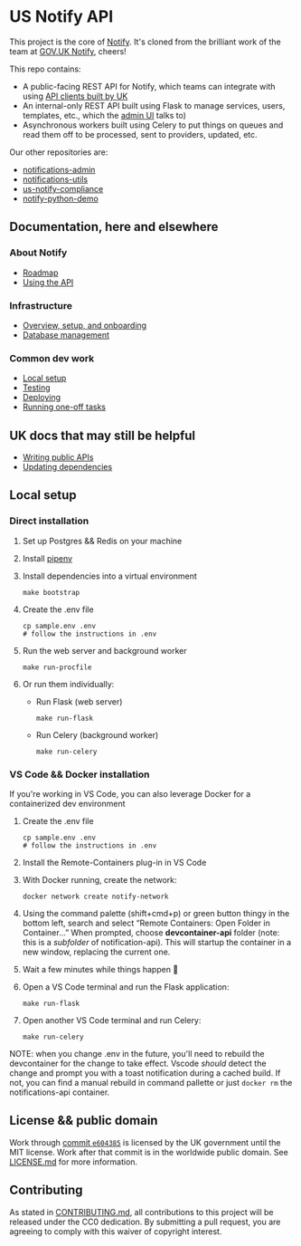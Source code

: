 # US Notify API

This project is the core of [Notify](https://notifications-admin.app.cloud.gov/). It's cloned from the brilliant work of the team at [GOV.UK Notify](https://github.com/alphagov/notifications-api), cheers!

This repo contains:

- A public-facing REST API for Notify, which teams can integrate with using [API clients built by UK](https://www.notifications.service.gov.uk/documentation)
- An internal-only REST API built using Flask to manage services, users, templates, etc., which the [admin UI](http://github.com/18F/notifications-admin) talks to)
- Asynchronous workers built using Celery to put things on queues and read them off to be processed, sent to providers, updated, etc.

Our other repositories are:

- [notifications-admin](https://github.com/GSA/notifications-admin)
- [notifications-utils](https://github.com/GSA/notifications-utils)
- [us-notify-compliance](https://github.com/GSA/us-notify-compliance/)
- [notify-python-demo](https://github.com/GSA/notify-python-demo)

## Documentation, here and elsewhere

### About Notify

- [Roadmap](https://notifications-admin.app.cloud.gov/features/roadmap)
- [Using the API](./docs/api-usage.md)

### Infrastructure

- [Overview, setup, and onboarding](./docs/infra-overview.md)
- [Database management](./docs/database-management.md)

### Common dev work

- [Local setup](#local-setup)
- [Testing](./docs/testing.md)
- [Deploying](./docs/deploying.md)
- [Running one-off tasks](./docs/one-off-tasks.md)

## UK docs that may still be helpful

- [Writing public APIs](docs/writing-public-apis.md)
- [Updating dependencies](https://github.com/alphagov/notifications-manuals/wiki/Dependencies)

## Local setup

### Direct installation

1. Set up Postgres && Redis on your machine

1. Install [pipenv](https://pipenv.pypa.io/en/latest/)

1. Install dependencies into a virtual environment

    `make bootstrap`

1. Create the .env file

    ```
    cp sample.env .env
    # follow the instructions in .env
    ```

1. Run the web server and background worker

    `make run-procfile`

1. Or run them individually:

    * Run Flask (web server)

        `make run-flask`

    * Run Celery (background worker)

        `make run-celery`


### VS Code && Docker installation

If you're working in VS Code, you can also leverage Docker for a containerized dev environment

1. Create the .env file

    ```
    cp sample.env .env
    # follow the instructions in .env
    ```

1. Install the Remote-Containers plug-in in VS Code

1. With Docker running, create the network:

    `docker network create notify-network`

1. Using the command palette (shift+cmd+p) or green button thingy in the bottom left, search and select “Remote Containers: Open Folder in Container...” When prompted, choose **devcontainer-api** folder (note: this is a *subfolder* of notification-api). This will startup the container in a new window, replacing the current one.

1. Wait a few minutes while things happen 🍵

1. Open a VS Code terminal and run the Flask application:

    `make run-flask`

1. Open another VS Code terminal and run Celery:

    `make run-celery`

NOTE: when you change .env in the future, you'll need to rebuild the devcontainer for the change to take effect. Vscode _should_ detect the change and prompt you with a toast notification during a cached build. If not, you can find a manual rebuild in command pallette or just `docker rm` the notifications-api container.

## License && public domain

Work through [commit `e604385`](https://github.com/GSA/notifications-api/commit/e604385e0cf4c2ab8c6451b7120ceb196cce21b5) is licensed by the UK government until the MIT license. Work after that commit is in the worldwide public domain. See [LICENSE.md](./LICENSE.md) for more information.

## Contributing

As stated in [CONTRIBUTING.md](CONTRIBUTING.md), all contributions to this project will be released under the CC0 dedication. By submitting a pull request, you are agreeing to comply with this waiver of copyright interest.
